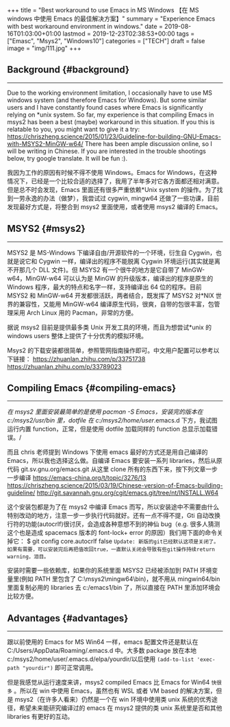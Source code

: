 +++
title = "Best workaround to use Emacs in MS Windows 【在 MS windows 中使用 Emacs 的最佳解决方案】"
summary = "Experience Emacs with best workaround environment in windows."
date = 2019-08-16T01:03:00+01:00
lastmod = 2019-12-23T02:38:53+00:00
tags = ["Emasc", "Msys2", "Windows10"]
categories = ["TECH"]
draft = false
image = "img/111.jpg"
+++

## Background {#background}

---

Due to the working environment limitation, I occasionally have to use MS windows system (and therefore Emacs for Windows). But some similar users and I have constantly found cases where Emacs is significantly relying on \*unix system. So far, my experience is that compiling Emacs in msys2 has been a best (maybe) workaround in this situation. If you this is relatable to you, you might want to give it a try:
<https://chriszheng.science/2015/01/23/Guideline-for-building-GNU-Emacs-with-MSYS2-MinGW-w64/>
There has been ample discussion online, so I will be writing in Chinese. If you are interested in the trouble shootings below, try google translate. It will be fun :).

我因为工作的原因有时候不得不使用 Windows。Emacs for Windows，在这种情况下，已经是一个比较合适的选择了，我用了半年多对它各方面都还相对满意。但是总不时会发现，Emacs 里面还有很多严重依赖\*Unix system 的操作。为了找到一劳永逸的办法（做梦），我尝试过 cygwin, mingw64 还做了一些功课，目前发现最好方式是，将整合到 msys2 里面使用，或者使用 msys2 编译的 Emacs。


## MSYS2 {#msys2}

---

MSYS2 是 MS-Windows 下编译自由/开源软件的一个环境，衍生自 Cygwin，也就是说它和 Cygwin 一样，编译出的程序不能脱离 Cygwin 环境运行(其实就是离不开那几个 DLL 文件)。但 MSYS2 有一个很牛的地方是它自带了 MinGW-w64，MinGW-w64 可以认为是 MinGW 的升级版本，编译出的程序是原生的 Windows 程序，最大的特点和名字一样，支持编译出 64 位的程序。目前 MSYS2 和 MinGW-w64 开发都很活跃，两者结合，既发挥了 MSYS2 对\*NIX 世界的兼容性，又能用 MinGW-w64 编译原生代码，很爽，自带的包很丰富，包管理采用 Arch Linux 用的 Pacman，非常的方便。

据说 msys2 目前是提供最多类 Unix 开发工具的环境，而且为想尝试\*unix 的 windows users 整体上提供了十分优秀的模拟环境。

Msys2 的下载安装都很简单，参照管网指南操作即可。中文用户配置可以参考以下链接：
<https://zhuanlan.zhihu.com/p/33751738>
<https://zhuanlan.zhihu.com/p/33789023>


## Compiling Emacs {#compiling-emacs}

---

_在 msys2 里面安装最简单的是使用 pacman -S Emacs，安装完的版本在 c:/msys2/usr/bin 里，dotfile 在 c:/msys2/home/user_.emacs.d 下方，我试图运行内置 function，正常，但是使用 dotfile 加载同样的 function 总显示加载错误。/

而且 chris 老师提到 Windows 下使用 emacs 最好的方式还是用自己编译的 Emacs，所以我也选择这么做。自编译 Emacs 要安装一系列 libraries，然后从原代码 git.sv.gnu.org/emacs.git 从这里 clone 所有的东西下来，按下列文章一步一步编译
<https://emacs-china.org/t/topic/3276/13>
<https://chriszheng.science/2015/03/19/Chinese-version-of-Emacs-building-guideline/>
<http://git.savannah.gnu.org/cgit/emacs.git/tree/nt/INSTALL.W64>

这个安装包都是为了在 msys2 中编译 Emacs 而写，所以安装途中不需要由什么特别改动的地方，注意一步一步执行代码就好。还有一点不得不提，Gti 自动改换行符的功能(autocrlf)很讨厌，会造成各种意想不到的神仙 bug（e.g. 很多人猜测这个也是造成 spacemacs 版本的 font-lock+ error 的原因）我们用下面的命令关掉它：
$ git config core.autocrlf false
`Update: 新版的git已经默认这项是关闭了。如果有需要，可以安装完后再把值改回true，一直默认关闭会导致有些git操作持续return warning，泪目。`

安装时需要一些依赖库，如果你的系统里面 MSYS2 已经被添加到 PATH 环境变量里(例如 PATH 里包含了 C:\msys2\mingw64\bin)，就不用从 mingwin64/bin 里面复制必用的 libraries 去 c:/emacs1/bin 了，所以直接在 PATH 里添加环境会比较方便。


## Advantages {#advantages}

---

跟以前使用的 Emacs for MS Win64 一样，emacs 配置文件还是默认在 C:/Users/AppData/Roaming/.emacs.d 中。大多数 package 放在本地 c:/msys2/home/user/.emacs.d/elpa/yourdir/以后使用 `(add-to-list 'exec-path "yourdir")` 即可正常调用。

但是我感觉从运行速度来讲，msys2 compiled Emacs 比 Emacs for Win64 `快很多` 。所以在 win 中使用 Emacs，虽然也有 WSL 或者 VM based 的解决方案，但是 msys2（在许多人看来）仍然是一个在 win 环境中使用类 unix 系统的优秀途径，希望未来能研究编译过的 emacs 在 msys2 提供的类 unix 系统里是否和其他 libraries 有更好的互动。
